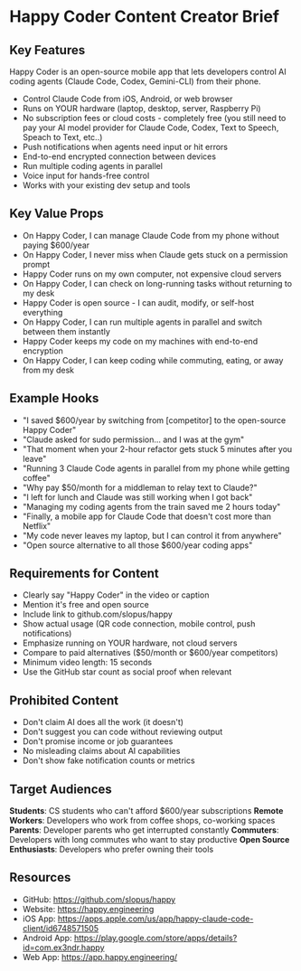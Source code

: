 # Happy Coder Content Creator Brief

## Key Features

Happy Coder is an open-source mobile app that lets developers control AI coding agents (Claude Code, Codex, Gemini-CLI) from their phone.

- Control Claude Code from iOS, Android, or web browser
- Runs on YOUR hardware (laptop, desktop, server, Raspberry Pi)
- No subscription fees or cloud costs - completely free (you still need to pay your AI model provider for Claude Code, Codex, Text to Speech, Speach to Text, etc..)
- Push notifications when agents need input or hit errors
- End-to-end encrypted connection between devices
- Run multiple coding agents in parallel
- Voice input for hands-free control
- Works with your existing dev setup and tools

## Key Value Props

- On Happy Coder, I can manage Claude Code from my phone without paying $600/year
- On Happy Coder, I never miss when Claude gets stuck on a permission prompt
- Happy Coder runs on my own computer, not expensive cloud servers
- On Happy Coder, I can check on long-running tasks without returning to my desk
- Happy Coder is open source - I can audit, modify, or self-host everything
- On Happy Coder, I can run multiple agents in parallel and switch between them instantly
- Happy Coder keeps my code on my machines with end-to-end encryption
- On Happy Coder, I can keep coding while commuting, eating, or away from my desk

## Example Hooks

- "I saved $600/year by switching from [competitor] to the open-source Happy Coder"
- "Claude asked for sudo permission... and I was at the gym"
- "That moment when your 2-hour refactor gets stuck 5 minutes after you leave"
- "Running 3 Claude Code agents in parallel from my phone while getting coffee"
- "Why pay $50/month for a middleman to relay text to Claude?"
- "I left for lunch and Claude was still working when I got back"
- "Managing my coding agents from the train saved me 2 hours today"
- "Finally, a mobile app for Claude Code that doesn't cost more than Netflix"
- "My code never leaves my laptop, but I can control it from anywhere"
- "Open source alternative to all those $600/year coding apps"

## Requirements for Content

- Clearly say "Happy Coder" in the video or caption
- Mention it's free and open source
- Include link to github.com/slopus/happy
- Show actual usage (QR code connection, mobile control, push notifications)
- Emphasize running on YOUR hardware, not cloud servers
- Compare to paid alternatives ($50/month or $600/year competitors)
- Minimum video length: 15 seconds
- Use the GitHub star count as social proof when relevant

## Prohibited Content

- Don't claim AI does all the work (it doesn't)
- Don't suggest you can code without reviewing output
- Don't promise income or job guarantees
- No misleading claims about AI capabilities
- Don't show fake notification counts or metrics

## Target Audiences

**Students**: CS students who can't afford $600/year subscriptions
**Remote Workers**: Developers who work from coffee shops, co-working spaces
**Parents**: Developer parents who get interrupted constantly
**Commuters**: Developers with long commutes who want to stay productive
**Open Source Enthusiasts**: Developers who prefer owning their tools

## Resources

- GitHub: https://github.com/slopus/happy
- Website: https://happy.engineering
- iOS App: https://apps.apple.com/us/app/happy-claude-code-client/id6748571505
- Android App: https://play.google.com/store/apps/details?id=com.ex3ndr.happy
- Web App: https://app.happy.engineering/
